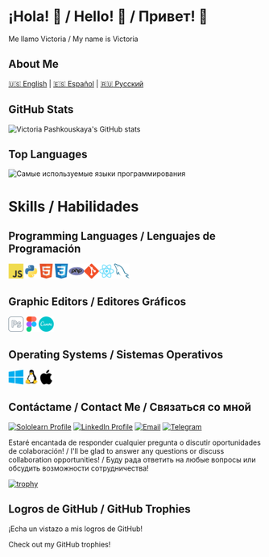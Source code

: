 # ¡Hola! 👋 / Hello! 👋 / Привет! 👋

Me llamo Victoria  / My name is Victoria 
## About Me

[:us: English](https://github.com/VictoriaPashkouskaya/VictoriaPashkouskaya/blob/main/About%20me) | [:es: Español](https://github.com/VictoriaPashkouskaya/VictoriaPashkouskaya/blob/main/Sobre%20mi) | [:ru: Русский](https://github.com/VictoriaPashkouskaya/VictoriaPashkouskaya/blob/main/%D0%9E%D0%B1%D0%BE%20%D0%BC%D0%BD%D0%B5)


## GitHub Stats
![Victoria Pashkouskaya's GitHub stats](https://github-readme-stats.vercel.app/api?username=VictoriaPashkouskaya&show_icons=true&theme=radical&bg_color=000000&text_color=DC143C)

## Top Languages

![Самые используемые языки программирования](https://github-readme-stats.vercel.app/api/top-langs/?username=VictoriaPashkouskaya&layout=compact&bg_color=000000&text_color=DC143C)

# Skills / Habilidades
## Programming Languages / Lenguajes de Programación

<img src="https://raw.githubusercontent.com/devicons/devicon/master/icons/javascript/javascript-original.svg" width="30" height="30" alt="JavaScript"><img src="https://raw.githubusercontent.com/devicons/devicon/master/icons/python/python-original.svg" width="30" height="30" alt="Python"><img src="https://raw.githubusercontent.com/devicons/devicon/master/icons/html5/html5-original.svg" width="30" height="30" alt="HTML"><img src="https://raw.githubusercontent.com/devicons/devicon/master/icons/css3/css3-original.svg" width="30" height="30" alt="CSS"><img src="https://raw.githubusercontent.com/devicons/devicon/master/icons/php/php-original.svg" width="30" height="30" alt="PHP"><img src="https://raw.githubusercontent.com/devicons/devicon/master/icons/git/git-original.svg" width="30" height="30" alt="Git"><img src="https://raw.githubusercontent.com/devicons/devicon/master/icons/react/react-original.svg" width="30" height="30" alt="React"><img src="https://raw.githubusercontent.com/devicons/devicon/master/icons/mysql/mysql-original.svg" width="30" height="30" alt="MySQL">

## Graphic Editors / Editores Gráficos

<img src="https://raw.githubusercontent.com/devicons/devicon/master/icons/photoshop/photoshop-line.svg" width="30" height="30" alt="Photoshop"><img src="https://raw.githubusercontent.com/devicons/devicon/master/icons/figma/figma-original.svg" width="30" height="30" alt="Figma"><img src="https://raw.githubusercontent.com/devicons/devicon/master/icons/canva/canva-original.svg" width="30" height="30" alt="Canva">

## Operating Systems / Sistemas Operativos

<img src="https://raw.githubusercontent.com/devicons/devicon/master/icons/windows8/windows8-original.svg" width="30" height="30" alt="Windows"><img src="https://raw.githubusercontent.com/devicons/devicon/master/icons/linux/linux-original.svg" width="30" height="30" alt="Linux"><img src="https://raw.githubusercontent.com/devicons/devicon/master/icons/apple/apple-original.svg" width="30" height="30" alt="MacOS"> 

## Contáctame / Contact Me / Связаться со мной
[![Sololearn Profile](https://img.shields.io/badge/Sololearn-Profile-green?style=for-the-badge&logo=sololearn)](https://www.sololearn.com/es/profile/31722118)
[![LinkedIn Profile](https://img.shields.io/badge/LinkedIn-Profile-blue?style=for-the-badge&logo=linkedin)](https://www.linkedin.com/in/victoria-pashkouskaya-4ab140280)
[![Email](https://img.shields.io/badge/Email-vika.pashkowskaia%40ukr.net-red?style=for-the-badge&logo=gmail)](mailto:vika.pashkowskaia@ukr.net)
[![Telegram](https://img.shields.io/badge/Telegram-Contact-blue?style=for-the-badge&logo=telegram)](https://t.me/your_telegram_username)


Estaré encantada de responder cualquier pregunta o discutir oportunidades de colaboración! / I'll be glad to answer any questions or discuss collaboration opportunities! / Буду рада ответить на любые вопросы или обсудить возможности сотрудничества!

[![trophy](https://github-profile-trophy.vercel.app/?username=VictoriaPashkouskaya)](https://github.com/ryo-ma/github-profile-trophy)


## Logros de GitHub / GitHub Trophies

¡Echa un vistazo a mis logros de GitHub!

Check out my GitHub trophies!


